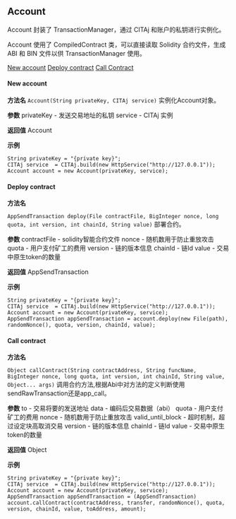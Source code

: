 ## Account

Account 封装了 TransactionManager，通过 CITAj 和账户的私钥进行实例化。

Account 使用了 CompiledContract 类，可以直接读取 Solidity 合约文件，生成 ABI 和 BIN 文件以供 TransactionManager 使用。

[New account](#new-account)
[Deploy contract](#deploy-contract)
[Call Contract](#call-contract)

#### New account

**方法名**
`Account(String privateKey, CITAj service)`
实例化Account对象。

**参数**
privateKey - 发送交易地址的私钥
service - CITAj 实例

**返回值**
Account

**示例**
```
String privateKey = "{private key}";
CITAj service  = CITAj.build(new HttpService("http://127.0.0.1"));
Account account = new Account(privateKey, service);
```
#### Deploy contract

**方法名**

`AppSendTransaction deploy(File contractFile, BigInteger nonce, long quota, int version, int chainId, String value)`
部署合约。

**参数**
contractFile - solidity智能合约文件
nonce - 随机数用于防止重放攻击
quota - 用户支付矿工的费用
version - 链的版本信息
chainId - 链Id
value - 交易中原生token的数量

**返回值**
AppSendTransaction

**示例**
```
String privateKey = "{private key}";
CITAj service  = CITAj.build(new HttpService("http://127.0.0.1"));
Account account = new Account(privateKey, service);
AppSendTransaction appSendTransaction = account.deploy(new File(path), randomNonce(), quota, version, chainId, value);
```

#### Call contract

**方法名**

`Object callContract(String contractAddress, String funcName, BigInteger nonce, long quota, int version, int chainId, String value, Object... args)`
调用合约方法,根据Abi中对方法的定义判断使用sendRawTransaction还是app_call。

**参数**
to - 交易将要的发送地址
data - 编码后交易数据（abi）
quota - 用户支付矿工的费用
nonce - 随机数用于防止重放攻击
valid_until_block - 超时机制，超过设定块高取消交易
version - 链的版本信息
chainId - 链Id
value - 交易中原生token的数量

**返回值**
Object

**示例**
```
String privateKey = "{private key}";
CITAj service  = CITAj.build(new HttpService("http://127.0.0.1"));
Account account = new Account(privateKey, service);
AppSendTransaction appSendTransaction = (AppSendTransaction) account.callContract(contractAddress, transfer, randomNonce(), quota, version, chainId, value, toAddress, amount);
```